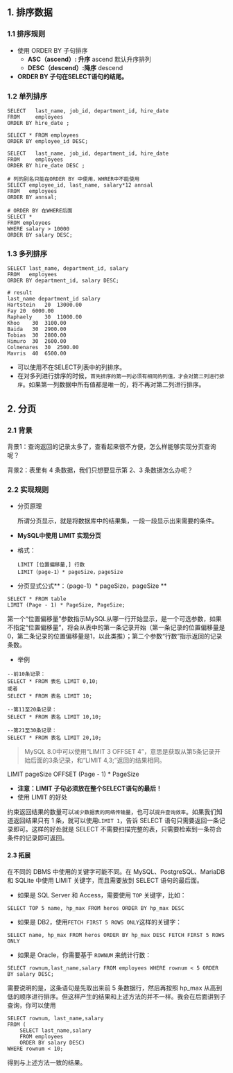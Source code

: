 ## 1. 排序数据

### 1.1 排序规则

- 使用 ORDER BY 子句排序
  - **ASC（ascend）: 升序**  ascend  默认升序排列
  - **DESC（descend）:降序** descend
- **ORDER BY 子句在SELECT语句的结尾。**

### 1.2 单列排序

```mysql
SELECT   last_name, job_id, department_id, hire_date
FROM     employees
ORDER BY hire_date ;
```


```mysql
SELECT * FROM employees
ORDER BY employee_id DESC;

SELECT   last_name, job_id, department_id, hire_date
FROM     employees
ORDER BY hire_date DESC ;
```

```mysql
# 列的别名只能在ORDER BY 中使用，WHRER中不能使用
SELECT employee_id, last_name, salary*12 annsal
FROM   employees
ORDER BY annsal;

# ORDER BY 在WHERE后面
SELECT * 
FROM employees
WHERE salary > 10000
ORDER BY salary DESC;
```

### 1.3 多列排序

```mysql
SELECT last_name, department_id, salary
FROM   employees
ORDER BY department_id, salary DESC;
```

```
# result
last_name department_id salary
Hartstein	20	13000.00
Fay	20	6000.00
Raphaely	30	11000.00
Khoo	30	3100.00
Baida	30	2900.00
Tobias	30	2800.00
Himuro	30	2600.00
Colmenares	30	2500.00
Mavris	40	6500.00
```


- 可以使用不在SELECT列表中的列排序。
- 在对多列进行排序的时候，`首先排序的第一列必须有相同的列值，才会对第二列进行排序`。如果第一列数据中所有值都是唯一的，将不再对第二列进行排序。

## 2. 分页

### 2.1 背景

背景1：查询返回的记录太多了，查看起来很不方便，怎么样能够实现分页查询呢？

背景2：表里有 4 条数据，我们只想要显示第 2、3 条数据怎么办呢？

### 2.2 实现规则

- 分页原理

  所谓分页显示，就是将数据库中的结果集，一段一段显示出来需要的条件。

- **MySQL中使用 LIMIT 实现分页**

- 格式：

  ```mysql
  LIMIT [位置偏移量,] 行数
  LIMIT（page-1）* pageSize，pageSize
  ```
- 分页显式公式**：（page-1）* pageSize，pageSize ** 

```mysql
SELECT * FROM table 
LIMIT (Page - 1) * PageSize, PageSize;
```

  第一个“位置偏移量”参数指示MySQL从哪一行开始显示，是一个可选参数，如果不指定“位置偏移量”，将会从表中的第一条记录开始（第一条记录的位置偏移量是0，第二条记录的位置偏移量是1，以此类推）；第二个参数“行数”指示返回的记录条数。

- 举例

```mysql
--前10条记录：
SELECT * FROM 表名 LIMIT 0,10;
或者
SELECT * FROM 表名 LIMIT 10;

--第11至20条记录：
SELECT * FROM 表名 LIMIT 10,10;

--第21至30条记录： 
SELECT * FROM 表名 LIMIT 20,10;
```

> MySQL 8.0中可以使用“LIMIT 3 OFFSET 4”，意思是获取从第5条记录开始后面的3条记录，和“LIMIT 4,3;”返回的结果相同。

LIMIT pageSize OFFSET (Page - 1) * PageSize


- **注意：LIMIT 子句必须放在整个SELECT语句的最后！**
- 使用 LIMIT 的好处

约束返回结果的数量可以`减少数据表的网络传输量`，也可以`提升查询效率`。如果我们知道返回结果只有 1 条，就可以使用`LIMIT 1`，告诉 SELECT 语句只需要返回一条记录即可。这样的好处就是 SELECT 不需要扫描完整的表，只需要检索到一条符合条件的记录即可返回。






#### 2.3 拓展

在不同的 DBMS 中使用的关键字可能不同。在 MySQL、PostgreSQL、MariaDB 和 SQLite 中使用 LIMIT 关键字，而且需要放到 SELECT 语句的最后面。

- 如果是 SQL Server 和 Access，需要使用 `TOP` 关键字，比如：

```mysql
SELECT TOP 5 name, hp_max FROM heros ORDER BY hp_max DESC
```

- 如果是 DB2，使用`FETCH FIRST 5 ROWS ONLY`这样的关键字：


```mysql
SELECT name, hp_max FROM heros ORDER BY hp_max DESC FETCH FIRST 5 ROWS ONLY
```

- 如果是 Oracle，你需要基于 `ROWNUM` 来统计行数：


```mysql
SELECT rownum,last_name,salary FROM employees WHERE rownum < 5 ORDER BY salary DESC;
```

需要说明的是，这条语句是先取出来前 5 条数据行，然后再按照 hp_max 从高到低的顺序进行排序。但这样产生的结果和上述方法的并不一样。我会在后面讲到子查询，你可以使用

```mysql
SELECT rownum, last_name,salary
FROM (
    SELECT last_name,salary
    FROM employees
    ORDER BY salary DESC)
WHERE rownum < 10;
```

得到与上述方法一致的结果。
